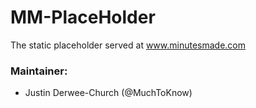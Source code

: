 # MM-PlaceHolder

The static placeholder served at www.minutesmade.com

### Maintainer:

- Justin Derwee-Church (@MuchToKnow)
